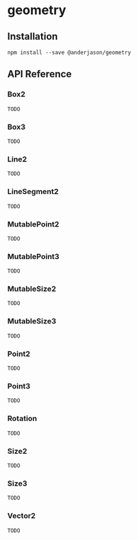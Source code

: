 # geometry

## Installation

`npm install --save @anderjason/geometry`

## API Reference

### Box2

`TODO`

### Box3

`TODO`

### Line2

`TODO`

### LineSegment2

`TODO`

### MutablePoint2

`TODO`

### MutablePoint3

`TODO`

### MutableSize2

`TODO`

### MutableSize3

`TODO`

### Point2

`TODO`

### Point3

`TODO`

### Rotation

`TODO`

### Size2

`TODO`

### Size3

`TODO`

### Vector2

`TODO`
